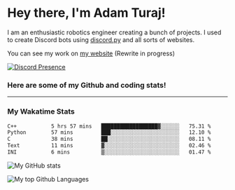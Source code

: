 # Hey there, I'm Adam Turaj!

I am an enthusiastic robotics engineer creating a bunch of projects. I used to create Discord bots using [discord.py](https://github.com/Rapptz/discord.py) and all sorts of websites.

You can see my work on [my website](https://adamturaj.com) (Rewrite in progress)

[![Discord Presence](https://lanyard.cnrad.dev/api/374147012599218176)](https://discord.com/users/374147012599218176)

### Here are some of my Github and coding stats!

---
### My Wakatime Stats
<!--START_SECTION:waka-->

```txt
C++           5 hrs 57 mins   ██████████████████▓░░░░░░   75.31 %
Python        57 mins         ███░░░░░░░░░░░░░░░░░░░░░░   12.10 %
C             38 mins         ██░░░░░░░░░░░░░░░░░░░░░░░   08.11 %
Text          11 mins         ▓░░░░░░░░░░░░░░░░░░░░░░░░   02.46 %
INI           6 mins          ▒░░░░░░░░░░░░░░░░░░░░░░░░   01.47 %
```

<!--END_SECTION:waka-->

![My GitHub stats](https://github-readme-stats.vercel.app/api?username=AdamTuraj&count_private=true&theme=dark)

![My top Github Languages](https://github-readme-stats.vercel.app/api/top-langs/?username=AdamTuraj&layout=compact&count_private=true&theme=dark)

